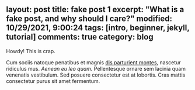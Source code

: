 layout: post
title: fake post 1
excerpt: "What is a fake post, and why should I care?"
modified: 10/29/2021, 9:00:24
tags: [intro, beginner, jekyll, tutorial]
comments: true
category: blog
---

<div class="message">
  Howdy! This is crap.
</div>

Cum sociis natoque penatibus et magnis <a href="#">dis parturient montes</a>, nascetur ridiculus mus. *Aenean eu leo quam.* Pellentesque ornare sem lacinia quam venenatis vestibulum. Sed posuere consectetur est at lobortis. Cras mattis consectetur purus sit amet fermentum.

